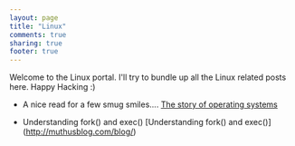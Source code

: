 ```yaml
---
layout: page
title: "Linux"
comments: true
sharing: true
footer: true
---
```


Welcome to the Linux portal. I'll try to bundle up all the Linux related posts here. Happy Hacking :)

* A nice read for a few smug smiles.... [The story of operating systems](http://muthusblog.com/blog/2015/01/19/the-story-of-operating-systems/)

* Understanding fork() and exec() [Understanding fork() and exec()] (http://muthusblog.com/blog/)
